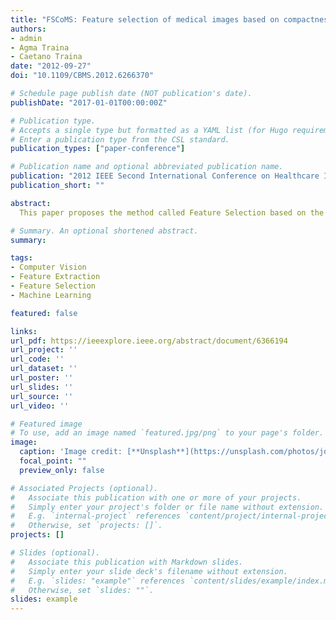 ```yaml
---
title: "FSCoMS: Feature selection of medical images based on compactness measure from scatterplots"
authors:
- admin
- Agma Traina
- Caetano Traina
date: "2012-09-27"
doi: "10.1109/CBMS.2012.6266370"

# Schedule page publish date (NOT publication's date).
publishDate: "2017-01-01T00:00:00Z"

# Publication type.
# Accepts a single type but formatted as a YAML list (for Hugo requirements).
# Enter a publication type from the CSL standard.
publication_types: ["paper-conference"]

# Publication name and optional abbreviated publication name.
publication: "2012 IEEE Second International Conference on Healthcare Informatics, Imaging and Systems Biology"
publication_short: ""

abstract:
  This paper proposes the method called Feature Selection based on the Compactness Measure from Scatterplots (FSCoMS) to select the best features extracted from medical images aiming at improving the effectiveness of Content-Based Image Retrieval. This feature selection algorithm consists in a compactness analysis of scatterplots to find the most relevant features providing high separability abilities. A high relevance value of a scatterplot means better predictability among of classes based on two features. We take advantage of this information to generate a ranking for features usefulness. We compared our method to two well-known feature selection methods using three real medical datasets. All of them were compared regarding the dimensionality of the final feature vector and the retrieval effectiveness measured by the precision and recall graphs. The performed experiments show that our method not only obtained the highest retrieval performance but also achieved the smallest number of demanded features (dimensionality) than the other methods analyzed.

# Summary. An optional shortened abstract.
summary:

tags:
- Computer Vision
- Feature Extraction
- Feature Selection
- Machine Learning

featured: false

links:
url_pdf: https://ieeexplore.ieee.org/abstract/document/6366194
url_project: ''
url_code: ''
url_dataset: ''
url_poster: ''
url_slides: ''
url_source: ''
url_video: ''

# Featured image
# To use, add an image named `featured.jpg/png` to your page's folder. 
image:
  caption: 'Image credit: [**Unsplash**](https://unsplash.com/photos/jdD8gXaTZsc)'
  focal_point: ""
  preview_only: false

# Associated Projects (optional).
#   Associate this publication with one or more of your projects.
#   Simply enter your project's folder or file name without extension.
#   E.g. `internal-project` references `content/project/internal-project/index.md`.
#   Otherwise, set `projects: []`.
projects: []

# Slides (optional).
#   Associate this publication with Markdown slides.
#   Simply enter your slide deck's filename without extension.
#   E.g. `slides: "example"` references `content/slides/example/index.md`.
#   Otherwise, set `slides: ""`.
slides: example
---
```

